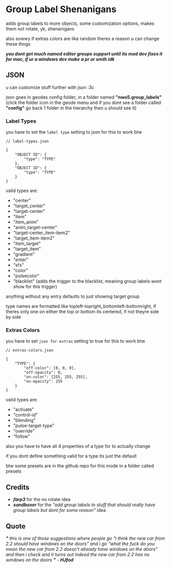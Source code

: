 # Group Label Shenanigans
adds group labels to more objects, some customization options, makes them not rotate, yk, shenanigans

also sowwy if extras colors are like random theres a reason u can change these thngs

***you dont get much named editor groups support until its mod dev fixes it for mac, if ur a windows dev make a pr or smth idk***

## JSON
u can customize stuff further with json :3c

json goes in geodes config folder, in a folder named **"nwo5.group_labels"** (click the folder icon in the geode menu and if you dont see a folder called **"config"** go back 1 folder in the hierarchy then u should see it)

### Label Types
you have to set the `label type` setting to json for this to work btw

```
// label-types.json

{
    "OBJECT ID": {
        "type": "TYPE"
    },
    "OBJECT ID": {
        "type": "TYPE"
    }
}
```

valid types are:
- "center"
- "target_center"
- "target-center"
- "item"
- "item_anim"
- "anim_target-center"
- "target-center_item-item2"
- "target_item-item2"
- "item_target"
- "target_item"
- "gradient"
- "enter"
- "sfx"
- "color"
- "pulsecolor"
- "blacklist" (adds the trigger to the blacklist, meaning group labels wont show for this trigger)

anything without any entry defaults to just showing target group

type names are formatted like topleft-topright_bottomleft-bottomright, if theres only one on either the top or bottom its centered, if not theyre side by side

### Extras Colors
you have to set `json for extras` setting to true for this to work btw

```
// extras-colors.json

{
    "TYPE": {
        "off-color": [0, 0, 0],
        "off-opacity": 0,
        "on-color": [255, 255, 255],
        "on-opacity": 255
    }
}
```

valid types are:
- "activate"
- "control-id"
- "blending"
- "pulse-target-type" 
- "override"
- "follow"

also you have to have all 4 properties of a type for to actually change

if you dont define something valid for a type its just the default

btw some presets are in the github repo for this mode in a folder called presets

## Credits
- ***farp3*** for the no rotate idea
- ***sandboxer*** for the *"add group labels to stuff that should really have group labels but dont for some reason"* idea

## Quote
***"*** *this is one of those suggestions where people go "i think the new car from 2.2 should have windows on the doors" and i go "what the fuck do you mean the new car from 2.2 doesn't already have windows on the doors" and then i check and it turns out indeed the new car from 2.2 has no windows on the doors* ***"*** - ***HJfod***